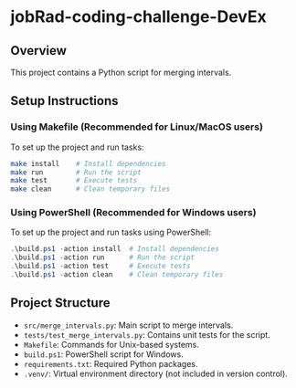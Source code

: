 # jobRad-coding-challenge-DevEx

## Overview
This project contains a Python script for merging intervals.

## Setup Instructions

### Using Makefile (Recommended for Linux/MacOS users)
To set up the project and run tasks:
```bash
make install    # Install dependencies
make run        # Run the script
make test       # Execute tests
make clean      # Clean temporary files
```

### Using PowerShell (Recommended for Windows users)
To set up the project and run tasks using PowerShell:
```Powershell
.\build.ps1 -action install  # Install dependencies
.\build.ps1 -action run      # Run the script
.\build.ps1 -action test     # Execute tests
.\build.ps1 -action clean    # Clean temporary files
```

## Project Structure

- `src/merge_intervals.py`: Main script to merge intervals.
- `tests/test_merge_intervals.py`: Contains unit tests for the script.
- `Makefile`: Commands for Unix-based systems.
- `build.ps1`: PowerShell script for Windows.
- `requirements.txt`: Required Python packages.
- `.venv/`: Virtual environment directory (not included in version control).
